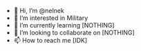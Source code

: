 - 👋 Hi, I’m @nelnek
- 👀 I’m interested in Military
- 🌱 I’m currently learning [NOTHING]
- 💞️ I’m looking to collaborate on [NOTHING]
- 📫 How to reach me [IDK]

<!---
nelnek/nelnek is a ✨ special ✨ repository because its `README.md` (this file) appears on your GitHub profile.
You can click the Preview link to take a look at your changes.
--->
